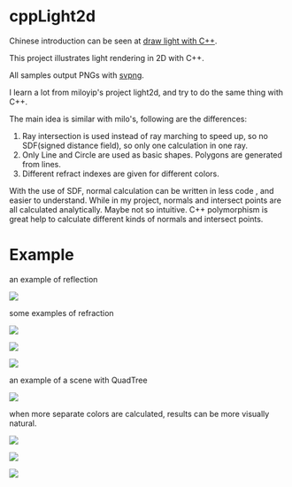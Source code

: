 # cppLight2d

Chinese introduction can be seen at
[draw light with C++](https://zhuanlan.zhihu.com/c_149498082).


This project illustrates light rendering in 2D with C++.

All samples output PNGs with [svpng](https://github.com/miloyip/svpng).

I learn a lot from miloyip's project light2d, and try to do the same thing with C++.

The main idea is similar with milo's, following are the differences:

1. Ray intersection is used instead of ray marching to speed up, so no SDF(signed distance field), so only one calculation in one ray.
2. Only Line and Circle are used as basic shapes. Polygons are generated from lines.
3. Different refract indexes are given for different colors.

With the use of SDF, normal calculation can be written in less code , and easier to understand. 
While in my project, normals and intersect points are all calculated analytically. Maybe not so intuitive.
C++ polymorphism is great help to calculate different kinds of normals and intersect points.

# Example
an example of reflection

![](reflect.png)

some examples of refraction

![](lesson4-10.png)

![](lesson4-12.png)

![](lesson4-14.png)


an example of a scene with QuadTree

![](lesson5-5.png)

when more separate colors are calculated, results can be more visually natural.

![](lesson6-9.png)

![](lesson6-11.png)

![](lesson6-14.png)
